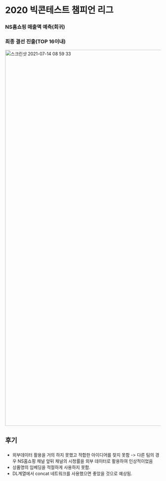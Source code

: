 # **2020 빅콘테스트 챔피언 리그**


### NS홈쇼핑 매출액 예측(회귀)

### 최종 결선 진출(TOP 16이내)
<img width="1212" alt="스크린샷 2021-07-14 08 59 33" src="https://user-images.githubusercontent.com/49870977/125540291-0cecdcf2-d311-456e-82a6-bd0d7edfd0d4.png">

## 후기
### 
- 외부데이터 활용을 거의 하지 못했고 적합한 아이디어를 찾지 못함 -> 다른 팀의 경우 NS홈쇼핑 채널 앞뒤 채널의 시청률을 외부 데이터로 활용하여 인상적이었음
- 상품명의 임베딩을 적절하게 사용하지 못함.
- DL계열에서 concat 네트워크를 사용했으면 좋았을 것으로 예상됨.



